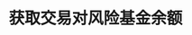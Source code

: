---
title: 获取交易对风险基金余额
position_number: 19
type: get
description: /v1/public/contract/risk-balance
parameters:
    -
        name: symbol
        type: string
        mandatory: false
        default: N/A
        description: 交易对
        ranges:
    -
        name: direction
        type: string
        mandatory: false
        default: NEXT
        description: 方向（PREV:上一页；NEXT:下一页）
        ranges: PREV;NEXT
    -
        name: id
        type: integer
        mandatory: false
        default: N/A
        description: id
        ranges:
    -
        name: limit
        type: integer
        mandatory: false
        default: 10
        description: 条数
        ranges:
content_markdown: 注：**此方法不需要签名**
left_code_blocks:
    -
        code_block: "public void getKLine() {\r\n\tString text = HttpUtil.get(URL + \"/data/api/v1/getKLine?market=btc_usdt&type=1min&since=0\");\r\n\tSystem.out.println(text);\r\n}"
        title: Java
        language: java
right_code_blocks:
    -
        code_block: "{\n\t\"error\": {\n\t\t\"code\": \"\",\n\t\t\"msg\": \"\"\n\t},\n\t\"msgInfo\": \"\",\n\t\"result\": {\n\t\t\"hasNext\": false,\n\t\t\"hasPrev\": false,\n\t\t\"items\": [\n\t\t\t{\n\t\t\t\t\"amount\": 0,\n\t\t\t\t\"coin\": \"\",\n\t\t\t\t\"createdTime\": 0,\n\t\t\t\t\"id\": 0\n\t\t\t}\n\t\t]\n\t},\n\t\"returnCode\": 0\n}"
        title: Response
        language: json
---